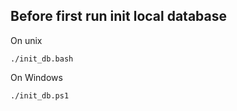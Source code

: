 ## Before first run init local database

On unix
```
./init_db.bash
```

On Windows
```
./init_db.ps1
```